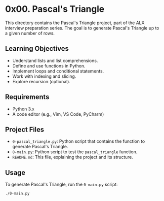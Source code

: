 # 0x00. Pascal's Triangle

This directory contains the Pascal's Triangle project, part of the ALX interview preparation series. The goal is to generate Pascal's Triangle up to a given number of rows.

## Learning Objectives

- Understand lists and list comprehensions.
- Define and use functions in Python.
- Implement loops and conditional statements.
- Work with indexing and slicing.
- Explore recursion (optional).

## Requirements

- Python 3.x
- A code editor (e.g., Vim, VS Code, PyCharm)

## Project Files

- `0-pascal_triangle.py`: Python script that contains the function to generate Pascal's Triangle.
- `0-main.py`: Python script to test the `pascal_triangle` function.
- `README.md`: This file, explaining the project and its structure.

## Usage

To generate Pascal's Triangle, run the `0-main.py` script:

```bash
./0-main.py
```